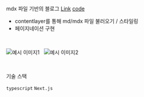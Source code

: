 mdx 파일 기반의 블로그 [Link](https://psst54-blog-open.pages.dev/)
[code](https://github.com/psst54/psst54_blog_open)

- contentlayer를 통해 md/mdx 파일 불러오기 / 스타일링
- 페이지네이션 구현

&nbsp;

![예시 이미지1](/img/blog1.png)
&nbsp;
![예시 이미지2](/img/blog2.png)

&nbsp;

기술 스택

`typescript` `Next.js`
